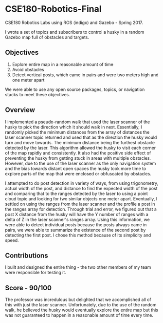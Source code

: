 # CSE180-Robotics-Final
CSE180 Robotics Labs using ROS (indigo) and Gazebo - Spring 2017.

I wrote a set of topics and subscribers to control a husky in a random Gazebo map full of obstacles and targets. 

## Objectives
1. Explore entire map in a reasonable amount of time
2. Avoid obstacles
3. Detect vertical posts, which came in pairs and were two meters high and one meter apart

We were able to use any open source packages, topics, or navigation stacks to meet these objectives.

## Overview
I implemented a pseudo-random walk that used the laser scanner of the husky to pick the direction which it should walk in next.
Essentially, I randomly picked the minimum distances from the array of distances the laser scanner topic returned and used that as the direction
the husky would turn and move towards. The minimum distance being the furthest obstacle detected by the laser. This algorithm allowed
the husky to visit each corner of the map rapidly and consistently. It also had the positive side effect of preventing the husky from getting stuck in areas with multiple obstacles. However, due to the use of the laser scanner as the only navigation system and the bias towards distant open spaces the husky took more time to explore parts of the map that were enclosed or obfuscated by obstacles. 

I attempted to do post detection in variety of ways, from using trigonometry, actual width of the post, and distance to find the expected width of the post
and comparing that to the ranges detected by the laser to using a point cloud topic and looking for two similar objects one meter apart.
Eventually, I settled on using the ranges from the laser scanner and the profile a post in the ranges array for detection. Through
trial and error, we figured out that a post X distance from the husky will have the Y number of ranges with a delta of Z in the laser
scanner's ranges array. Using this information, we were able to detect individual posts because the posts always came in pairs, we
were able to summarize the existence of the second post by detecting the first post. I chose this method because of its simplicity and speed.

## Contributions
I built and designed the entire thing - the two other members of my team were responsible for testing it.

## Score - 90/100
The professor was incredulous but delighted that we accomplished all of this with just the laser scanner. Unfortunately, due to the
use of the random walk, he believed the husky would eventually explore the entire map but this was not guaranteed to happen in a reasonable amount of time every time.

